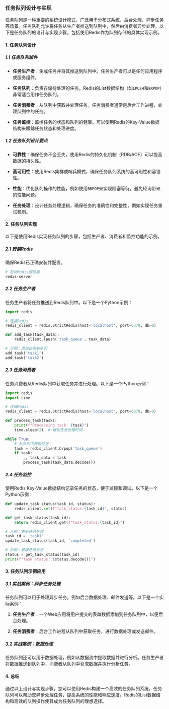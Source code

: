 ### 任务队列设计与实现

任务队列是一种重要的系统设计模式，广泛用于分布式系统、后台处理、异步任务等场景。任务队列允许将任务从生产者推送到队列中，然后由消费者异步处理。以下是任务队列的设计与实现步骤，包括使用Redis作为队列存储的具体实现示例。

#### 1. 任务队列设计

##### 1.1 任务队列组件

- **任务生产者**：生成任务并将其推送到队列中。任务生产者可以是任何应用程序或服务组件。
  
- **任务队列**：负责存储待处理的任务。Redis的List数据结构（如`LPUSH`和`BRPOP`）非常适合用作任务队列。
  
- **任务消费者**：从队列中获取并处理任务。任务消费者通常是后台工作进程，处理队列中的任务。

- **任务监控**：监控任务的状态和队列的健康。可以使用Redis的Key-Value数据结构来跟踪任务状态和处理进度。

##### 1.2 任务队列设计要点

- **可靠性**：确保任务不会丢失，使用Redis的持久化机制（RDB/AOF）可以提高数据的持久性。
  
- **高可用性**：使用Redis集群或哨兵模式，确保任务队列系统的高可用性和容错性。
  
- **性能**：优化队列操作的性能，例如使用`BRPOP`来实现阻塞等待，避免轮询带来的性能问题。

- **任务处理**：设计任务处理逻辑，确保任务的准确性和完整性，例如实现任务重试机制。

#### 2. 任务队列实现

以下是使用Redis实现任务队列的步骤，包括生产者、消费者和监控功能的示例。

##### 2.1 安装Redis

确保Redis已正确安装并配置。

```bash
# 启动Redis服务器
redis-server
```

##### 2.2 任务生产者

任务生产者将任务推送到Redis队列中。以下是一个Python示例：

```python
import redis

# 连接Redis
redis_client = redis.StrictRedis(host='localhost', port=6379, db=0)

def add_task(task_data):
    redis_client.lpush('task_queue', task_data)

# 示例：添加任务到队列
add_task('task1')
add_task('task2')
```

##### 2.3 任务消费者

任务消费者从Redis队列中获取任务并进行处理。以下是一个Python示例：

```python
import redis
import time

# 连接Redis
redis_client = redis.StrictRedis(host='localhost', port=6379, db=0)

def process_task(task):
    print(f"Processing task: {task}")
    time.sleep(2)  # 模拟任务处理时间

while True:
    # 从队列中获取任务
    task = redis_client.brpop('task_queue')
    if task:
        _, task_data = task
        process_task(task_data.decode())
```

##### 2.4 任务监控

使用Redis Key-Value数据结构记录任务的状态，便于监控和调试。以下是一个Python示例：

```python
def update_task_status(task_id, status):
    redis_client.set(f"task_status:{task_id}", status)

def get_task_status(task_id):
    return redis_client.get(f"task_status:{task_id}")

# 示例：更新任务状态
task_id = 'task1'
update_task_status(task_id, 'completed')

# 示例：获取任务状态
status = get_task_status(task_id)
print(f"Task status: {status.decode()}")
```

#### 3. 任务队列示例应用

##### 3.1 实战案例：异步任务处理

任务队列可以用于处理异步任务，例如后台数据处理、邮件发送等。以下是一个实际案例：

1. **任务生产者**：一个Web应用将用户提交的表单数据添加到任务队列中，以便后台处理。
   
2. **任务消费者**：后台工作进程从队列中获取任务，进行数据处理或发送邮件。

##### 3.2 实战案例：数据处理

任务队列还可以用于数据处理，例如从数据流中提取数据并进行分析。任务生产者将数据推送到队列中，消费者从队列中获取数据并执行分析任务。

#### 4. 总结

通过以上设计与实现步骤，您可以使用Redis构建一个高效的任务队列系统。任务队列可以帮助您异步处理任务，提高系统的性能和响应速度。Redis的List数据结构和高效的队列操作使其成为任务队列的理想选择。